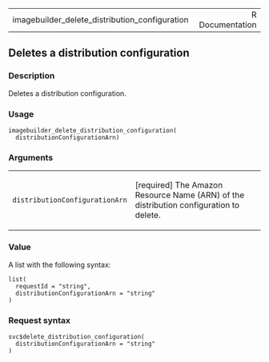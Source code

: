 <table style="width: 100%;">
<tbody>
<tr class="odd">
<td>imagebuilder_delete_distribution_configuration</td>
<td style="text-align: right;">R Documentation</td>
</tr>
</tbody>
</table>

## Deletes a distribution configuration

### Description

Deletes a distribution configuration.

### Usage

    imagebuilder_delete_distribution_configuration(
      distributionConfigurationArn)

### Arguments

<table>
<colgroup>
<col style="width: 35%" />
<col style="width: 65%" />
</colgroup>
<tbody>
<tr class="odd">
<td><code
id="imagebuilder_delete_distribution_configuration_:_distributionConfigurationArn">distributionConfigurationArn</code></td>
<td><p>[required] The Amazon Resource Name (ARN) of the distribution
configuration to delete.</p></td>
</tr>
</tbody>
</table>

### Value

A list with the following syntax:

    list(
      requestId = "string",
      distributionConfigurationArn = "string"
    )

### Request syntax

    svc$delete_distribution_configuration(
      distributionConfigurationArn = "string"
    )
